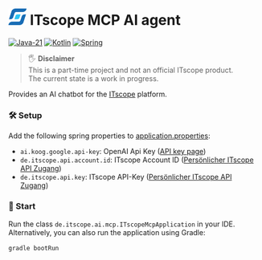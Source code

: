 # <img src=".idea/icon.svg" width="36"/> ITscope MCP AI agent

[![Java-21](https://img.shields.io/badge/Java-21-red.svg?style=flat&logo=Java&logoColor=white)](https://jdk.java.net/21/)
[![Kotlin](https://img.shields.io/badge/Kotlin-2.2.20-7F52FF.svg?style=flat&logo=Kotlin&logoColor=white)](https://kotlinlang.org/docs/whatsnew17.html)
[![Spring](https://img.shields.io/badge/Spring-6.2.1-6DB33F.svg?style=flat&logo=SpringBoot&logoColor=white)](https://spring.io/projects/spring-boot)

> 🖐️ **Disclaimer**  
> This is a part-time project and not an official ITscope product.  
> The current state is a work in progress.

Provides an AI chatbot for the [ITscope](https://www.itscope.com) platform.

### 🛠️ Setup

Add the following spring properties to [application.properties](src/main/resources/application.properties):
* `ai.koog.google.api-key`: OpenAI Api Key ([API key page](https://platform.openai.com/api-keys))
* `de.itscope.api.account.id`: ITscope Account ID ([Persönlicher ITscope API Zugang](https://guide.itscope.com/kb/authentifizierung-ueber-api-zugangsdaten/))
* `de.itscope.api.key`: ITscope API-Key ([Persönlicher ITscope API Zugang](https://guide.itscope.com/kb/authentifizierung-ueber-api-zugangsdaten/))

### 🚀 Start

Run the class `de.itscope.ai.mcp.ITscopeMcpApplication` in your IDE.  
Alternatively, you can also run the application using Gradle:
```shell
gradle bootRun
```